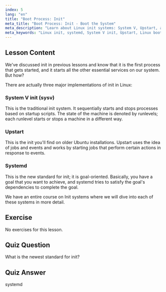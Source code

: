 ```yaml
---
index: 5
lang: "en"
title: "Boot Process: Init"
meta_title: "Boot Process: Init - Boot the System"
meta_description: "Learn about Linux init systems: System V, Upstart, and systemd. Understand their roles in the boot process and how they manage services. Start your Linux journey!"
meta_keywords: "Linux init, systemd, System V init, Upstart, Linux boot process, Linux tutorial, beginner Linux, Linux guide"
---
```


## Lesson Content

We've discussed init in previous lessons and know that it is the first process that gets started, and it starts all the other essential services on our system. But how?

There are actually three major implementations of init in Linux:

### System V init (sysv)

This is the traditional init system. It sequentially starts and stops processes based on startup scripts. The state of the machine is denoted by runlevels; each runlevel starts or stops a machine in a different way.

### Upstart

This is the init you'll find on older Ubuntu installations. Upstart uses the idea of jobs and events and works by starting jobs that perform certain actions in response to events.

### Systemd

This is the new standard for init; it is goal-oriented. Basically, you have a goal that you want to achieve, and systemd tries to satisfy the goal's dependencies to complete the goal.

We have an entire course on Init systems where we will dive into each of these systems in more detail.

## Exercise

No exercises for this lesson.

## Quiz Question

What is the newest standard for init?

## Quiz Answer

systemd

